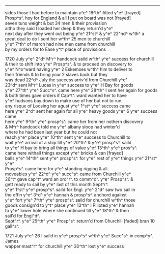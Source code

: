 ---

sides those I had before to maintain y^e^ 18^th^ fitted y^e^ [frayed]\
Prosp^s^. hoy for England & all I put on board was not [frayed]\
seven tuns weight & but 34 men & their provission\
altho they said I loaded her deep & they return'd y^e^\
next day after they went out being y^e^ 21^st^ & y^e^ 22^nd^ w^th^ a\
great deal to do I sent her w^th^ 25 men to churchill\
y^e^ 7^th^ of march had nine men came from churchill\
by my orders for to Ease y^t^ place of provissions

1720 July y^e^ 2^d^ M^r^ handcock saild w^th^ y^e^ success for churchill\
& their to shift into y^e^ Prosp^s^. & to proceed on discovery to\
y^e^ N^o^ward having y^e^ 2 Eskemoes w^th^ him to deliver to\
their friends & to bring your 2 slaves back but they\
was dead 22^d^ July the success arriv'd from Churchill y^e^\
23^d^ sent M^r^ Lucas in y^e^ success to y^e^ H Bay for goods\
y^e^ 27^th^ y^e^ Succ^s^. came here y^e^ 28^th^ I sent her again for goods\
& both times gave orders if Cap^t^. ward wanted her to have\
y^e^ hudsons bay down to make use of her but not to run\
any risque of Loosing her agust y^e^ 1^st^ y^e^ success came\
here y^e^ 2^d^ sent her again for all y^e^ heavy goods y^e^ 6 y^e^ success came\
here y^e^ 9^th^ y^e^ prosp^s^. came her from her nothern discovery\
& M^r^ handcock told me y^e^ albany sloop had winter'd\
where he had been last year but he could not\
reach y^e^ place y^e^ 10^th^ sent y^e^ success to Churchill to\
wait y^e^ arrival of a ship till y^e^ 20^th^ & y^e^ prosp^s^. saild\
to y^e^ H bay to bring all things of value y^e^ 13^th^ y^e^ pros^s^.\
came here withall things except y^e^ bricks & can [frayed]\
balls y^e^ 14^th^ sent y^e^ prosp^s^. for y^e^ rest of y^e^ things y^e^ 21^st^ y^e^\
Prosp^s^. came here for y^e^ standing rigging & all\
moveables y^e^ 22^d^ y^e^ succ^s^. came from Churchill y^e^\
26^t^ gave cap^t^ ward an ord^r^. to comm^d^. y^e^ Prosp^s^. &\
gett ready to sail by y^e^ last of this month Sept^r^.\
y^e^ 1^st^ y^e^ prosp^s^. saild for Engl. y^e^ 2^d^ saw two sail in\
the offin y^e^ 3^d^ y^e^ hannah & prosp^s^. anchord against\
y^e^ fort y^e^ 7^th^ y^e^ prosp^s^. saild for churchill w^th^ those\
goods consign'd to y^t^ place y^e^ 13^th^ I Pilloted y^e^ hannah\
to y^e^ lower hole where she continued till y^e^ 18^th^ & then\
sail'd for Engl^d^.\
Sept^r^. y^e^ 25^th^ y^e^ Prosp^s^. return'd from Churchill [faded] bran 10 gall^s^.

1721 July y^e^ 26 I saild in y^e^ prosp^s^ w^th^ y^e^ Succ^s^. in comp^y^. James\
wapper mast^r^ for churchill y^e^ 30^th^ lost y^e^ success
